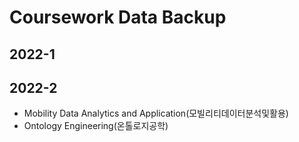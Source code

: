 # Coursework Data Backup
## 2022-1
## 2022-2
* Mobility Data Analytics and Application(모빌리티데이터분석및활용)
* Ontology Engineering(온톨로지공학)
